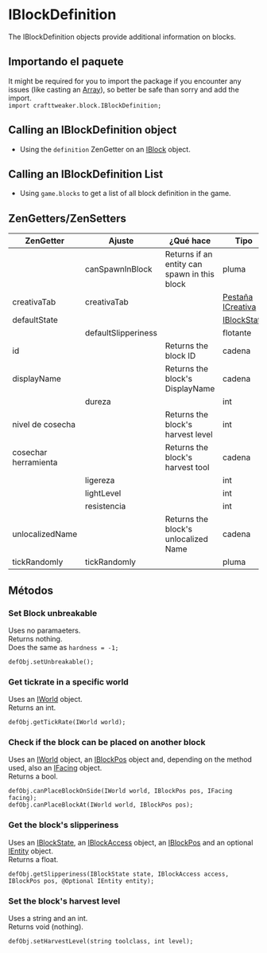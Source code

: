 # IBlockDefinition

The IBlockDefinition objects provide additional information on blocks.

## Importando el paquete

It might be required for you to import the package if you encounter any issues (like casting an [Array](/AdvancedFunctions/Arrays_and_Loops/)), so better be safe than sorry and add the import.  
`import crafttweaker.block.IBlockDefinition;`

## Calling an IBlockDefinition object

* Using the `definition` ZenGetter on an [IBlock](/Vanilla/Blocks/IBlock/) object.

## Calling an IBlockDefinition List

* Using `game.blocks` to get a list of all block definition in the game.

## ZenGetters/ZenSetters

| ZenGetter            | Ajuste              | ¿Qué hace                                    | Tipo                                                     |
| -------------------- | ------------------- | -------------------------------------------- | -------------------------------------------------------- |
|                      | canSpawnInBlock     | Returns if an entity can spawn in this block | pluma                                                    |
| creativaTab          | creativaTab         |                                              | [Pestaña ICreativa](/Vanilla/CreativeTabs/ICreativeTab/) |
| defaultState         |                     |                                              | [IBlockState](/Vanilla/Blocks/IBlockState/)              |
|                      | defaultSlipperiness |                                              | flotante                                                 |
| id                   |                     | Returns the block ID                         | cadena                                                   |
| displayName          |                     | Returns the block's DisplayName              | cadena                                                   |
|                      | dureza              |                                              | int                                                      |
| nivel de cosecha     |                     | Returns the block's harvest level            | int                                                      |
| cosechar herramienta |                     | Returns the block's harvest tool             | cadena                                                   |
|                      | ligereza            |                                              | int                                                      |
|                      | lightLevel          |                                              | int                                                      |
|                      | resistencia         |                                              | int                                                      |
| unlocalizedName      |                     | Returns the block's unlocalized Name         | cadena                                                   |
| tickRandomly         | tickRandomly        |                                              | pluma                                                    |

## Métodos

### Set Block unbreakable

Uses no paramaeters.  
Returns nothing.  
Does the same as `hardness = -1;`

```zenscript
defObj.setUnbreakable();
```

### Get tickrate in a specific world

Uses an [IWorld](/Vanilla/World/IWorld/) object.  
Returns an int.

```zenscript
defObj.getTickRate(IWorld world);
```

### Check if the block can be placed on another block

Uses an [IWorld](/Vanilla/World/IWorld/) object, an [IBlockPos](/Vanilla/World/IBlockPos/) object and, depending on the method used, also an [IFacing](/Vanilla/World/IFacing/) object.  
Returns a bool.

```zenscript
defObj.canPlaceBlockOnSide(IWorld world, IBlockPos pos, IFacing facing);
defObj.canPlaceBlockAt(IWorld world, IBlockPos pos);
```

### Get the block's slipperiness

Uses an [IBlockState](/Vanilla/Blocks/IBlockState/), an [IBlockAccess](/Vanilla/World/IBlockAccess/) object, an [IBlockPos](/Vanilla/World/IBlockPos/) and an optional [IEntity](/Vanilla/Entities/IEntity/) object.  
Returns a float.

```zenscript
defObj.getSlipperiness(IBlockState state, IBlockAccess access, IBlockPos pos, @Optional IEntity entity);
```

### Set the block's harvest level

Uses a string and an int.  
Returns void (nothing).

```zenscript
defObj.setHarvestLevel(string toolclass, int level);
```